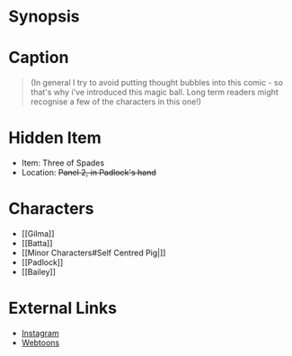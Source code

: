 # Synopsis


# Caption
> (In general I try to avoid putting thought bubbles into this comic - so that's why i've introduced this magic ball. 
> Long term readers might recognise a few of the characters in this one!)

# Hidden Item
* Item: Three of Spades
* Location: <strike>Panel 2, in Padlock's hand</strike>

# Characters
* [[Gilma]]
* [[Batta]]
* [[Minor Characters#Self Centred Pig|]]
* [[Padlock]]
* [[Bailey]]

# External Links
* [Instagram](https://www.instagram.com/p/CiqSQd9M0tS/?igshid=YmMyMTA2M2Y=)
* [Webtoons](https://www.webtoons.com/en/challenge/twistwood-tales/117-mind-reading-/viewer?title_no=344740&episode_no=127)